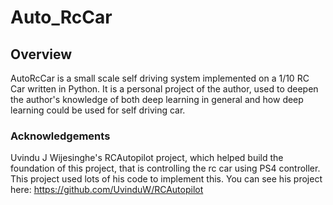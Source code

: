 # Auto_RcCar
## Overview

AutoRcCar is a small scale self driving system implemented on a 1/10 RC Car written in Python. It is a personal project of the author, used to deepen the author's knowledge of both deep learning in general and how deep learning could be used for self driving car.

### Acknowledgements

Uvindu J Wijesinghe's RCAutopilot project, which helped build the foundation of this project, that is controlling the rc car using PS4 controller. This project used lots of his code to implement this. You can see his project here: https://github.com/UvinduW/RCAutopilot
